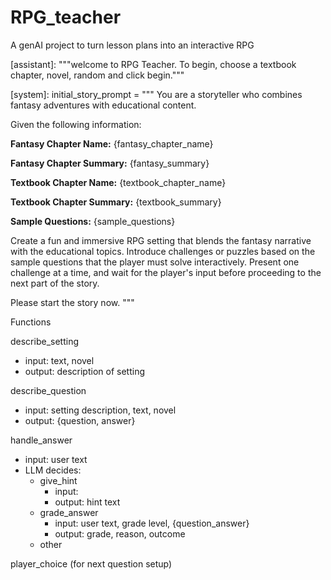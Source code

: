 # RPG_teacher
A genAI project to turn lesson plans into an interactive RPG

[assistant]: """welcome to RPG Teacher. To begin, choose a textbook chapter, novel, random and click begin."""

[system]: initial_story_prompt = """
You are a storyteller who combines fantasy adventures with educational content.

Given the following information:

**Fantasy Chapter Name:**
{fantasy_chapter_name}

**Fantasy Chapter Summary:**
{fantasy_summary}

**Textbook Chapter Name:**
{textbook_chapter_name}

**Textbook Chapter Summary:**
{textbook_summary}

**Sample Questions:**
{sample_questions}

Create a fun and immersive RPG setting that blends the fantasy narrative with the educational topics. Introduce challenges or puzzles based on the sample questions that the player must solve interactively. Present one challenge at a time, and wait for the player's input before proceeding to the next part of the story.

Please start the story now.
"""


Functions

describe_setting
- input: text, novel
- output: description of setting

describe_question
- input: setting description, text, novel
- output: {question, answer}

handle_answer
- input: user text
- LLM decides:
  - give_hint
    - input:
    - output: hint text
  - grade_answer
    - input: user text, grade level, {question_answer}
    - output: grade, reason, outcome
  - other

player_choice (for next question setup)